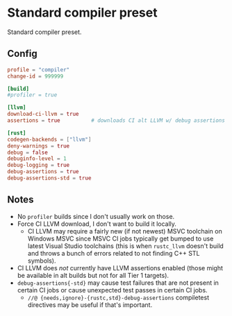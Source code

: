 # Standard compiler preset

Standard compiler preset.

## Config

```toml
profile = "compiler"
change-id = 999999

[build]
#profiler = true

[llvm]
download-ci-llvm = true
assertions = true          # downloads CI alt LLVM w/ debug assertions

[rust]
codegen-backends = ["llvm"]
deny-warnings = true
debug = false
debuginfo-level = 1
debug-logging = true
debug-assertions = true
debug-assertions-std = true
```

## Notes

- No `profiler` builds since I don't usually work on those.
- Force CI LLVM download, I don't want to build it locally.
    - CI LLVM may require a fairly new (if not newest) MSVC toolchain on Windows MSVC since MSVC CI jobs typically get bumped to use latest Visual Studio toolchains (this is when `rustc_llvm` doesn't build and throws a bunch of errors related to not finding C++ STL symbols).
- CI LLVM does *not* currently have LLVM assertions enabled (those might be available in alt builds but not for all Tier 1 targets).
- `debug-assertions{-std}` may cause test failures that are not present in certain CI jobs or cause unexpected test passes in certain CI jobs.
    - `//@ {needs,ignore}-{rustc,std}-debug-assertions` compiletest directives may be useful if that's important.
